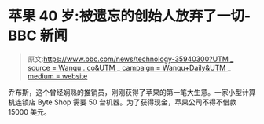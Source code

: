 # 苹果 40 岁:被遗忘的创始人放弃了一切- BBC 新闻

> 原文:[https://www.bbc.com/news/technology-35940300?UTM _ source = Wanqu . co&UTM _ campaign = Wanqu+Daily&UTM _ medium = website](https://www.bbc.com/news/technology-35940300?utm_source=wanqu.co&utm_campaign=Wanqu+Daily&utm_medium=website)

乔布斯，这个曾经娴熟的推销员，刚刚获得了苹果的第一笔大生意。一家小型计算机连锁店 Byte Shop 需要 50 台机器。为了获得现金，苹果公司不得不借款 15000 美元。